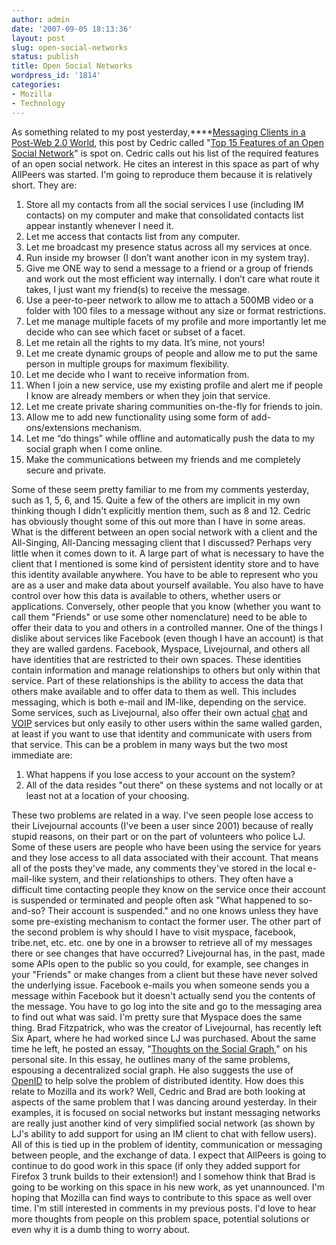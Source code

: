 ```yaml
---
author: admin
date: '2007-09-05 18:13:36'
layout: post
slug: open-social-networks
status: publish
title: Open Social Networks
wordpress_id: '1814'
categories:
- Mozilla
- Technology
---
```


As something related to my post yesterday,****[Messaging Clients in a
Post-Web 2.0
World](http://www.arcanology.com/2007/09/04/messaging-clients-in-the-post-web-20-world/),
this post by Cedric called "[Top 15 Features of an Open Social
Network](http://www.allpeers.com/blog/2007/09/05/top-15-features-for-an-open-social-network/)"
is spot on. Cedric calls out his list of the required features of an
open social network. He cites an interest in this space as part of why
AllPeers was started. I'm going to reproduce them because it is
relatively short. They are:

1.  Store all my contacts from all the social services I use (including
    IM contacts) on my computer and make that consolidated contacts list
    appear instantly whenever I need it.
2.  Let me access that contacts list from any computer.
3.  Let me broadcast my presence status across all my services at once.
4.  Run inside my browser (I don’t want another icon in my system tray).
5.  Give me ONE way to send a message to a friend or a group of friends
    and work out the most efficient way internally. I don’t care what
    route it takes, I just want my friend(s) to receive the message.
6.  Use a peer-to-peer network to allow me to attach a 500MB video or a
    folder with 100 files to a message without any size or format
    restrictions.
7.  Let me manage multiple facets of my profile and more importantly let
    me decide who can see which facet or subset of a facet.
8.  Let me retain all the rights to my data. It’s mine, not yours!
9.  Let me create dynamic groups of people and allow me to put the same
    person in multiple groups for maximum flexibility.
10. Let me decide who I want to receive information from.
11. When I join a new service, use my existing profile and alert me if
    people I know are already members or when they join that service.
12. Let me create private sharing communities on-the-fly for friends to
    join.
13. Allow me to add new functionality using some form of
    add-ons/extensions mechanism.
14. Let me “do things” while offline and automatically push the data to
    my social graph when I come online.
15. Make the communications between my friends and me completely secure
    and private.

Some of these seem pretty familiar to me from my comments yesterday,
such as 1, 5, 6, and 15. Quite a few of the others are implicit in my
own thinking though I didn't explicitly mention them, such as 8 and 12.
Cedric has obviously thought some of this out more than I have in some
areas. What is the different between an open social network with a
client and the All-Singing, All-Dancing messaging client that I
discussed? Perhaps very little when it comes down to it. A large part of
what is necessary to have the client that I mentioned is some kind of
persistent identity store and to have this identity available anywhere.
You have to be able to represent who you are as a user and make data
about yourself available. You also have to have control over how this
data is available to others, whether users or applications. Conversely,
other people that you know (whether you want to call them "Friends" or
use some other nomenclature) need to be able to offer their data to you
and others in a controlled manner. One of the things I dislike about
services like Facebook (even though I have an account) is that they are
walled gardens. Facebook, Myspace, Livejournal, and others all have
identities that are restricted to their own spaces. These identities
contain information and manage relationships to others but only within
that service. Part of these relationships is the ability to access the
data that others make available and to offer data to them as well. This
includes messaging, which is both e-mail and IM-like, depending on the
service. Some services, such as Livejournal, also offer their own actual
[chat](http://www.livejournal.com/chat/) and
[VOIP](http://www.livejournal.com/chat/download/) services but only
easily to other users within the same walled garden, at least if you
want to use that identity and communicate with users from that service.
This can be a problem in many ways but the two most immediate are:

1.  What happens if you lose access to your account on the system?
2.  All of the data resides "out there" on these systems and not locally
    or at least not at a location of your choosing.

These two problems are related in a way. I've seen people lose access to
their Livejournal accounts (I've been a user since 2001) because of
really stupid reasons, on their part or on the part of volunteers who
police LJ. Some of these users are people who have been using the
service for years and they lose access to all data associated with their
account. That means all of the posts they've made, any comments they've
stored in the local e-mail-like system, and their relationships to
others. They often have a difficult time contacting people they know on
the service once their account is suspended or terminated and people
often ask "What happened to so-and-so? Their account is suspended." and
no one knows unless they have some pre-existing mechanism to contact the
former user. The other part of the second problem is why should I have
to visit myspace, facebook, tribe.net, etc. etc. one by one in a browser
to retrieve all of my messages there or see changes that have occurred?
Livejournal has, in the past, made some APIs open to the public so you
could, for example, see changes in your "Friends" or make changes from a
client but these have never solved the underlying issue. Facebook
e-mails you when someone sends you a message within Facebook but it
doesn't actually send you the contents of the message. You have to go
log into the site and go to the messaging area to find out what was
said. I'm pretty sure that Myspace does the same thing. Brad
Fitzpatrick, who was the creator of Livejournal, has recently left Six
Apart, where he had worked since LJ was purchased. About the same time
he left, he posted an essay, "[Thoughts on the Social
Graph](http://bradfitz.com/social-graph-problem/)," on his personal
site. In this essay, he outlines many of the same problems, espousing a
decentralized social graph. He also suggests the use of
[OpenID](http://openid.net/) to help solve the problem of distributed
identity. How does this relate to Mozilla and its work? Well, Cedric and
Brad are both looking at aspects of the same problem that I was dancing
around yesterday. In their examples, it is focused on social networks
but instant messaging networks are really just another kind of very
simplified social network (as shown by LJ's ability to add support for
using an IM client to chat with fellow users). All of this is tied up in
the problem of identity, communication or messaging between people, and
the exchange of data. I expect that AllPeers is going to continue to do
good work in this space (if only they added support for Firefox 3 trunk
builds to their extension!) and I somehow think that Brad is going to be
working on this space in his new work, as yet unannounced. I'm hoping
that Mozilla can find ways to contribute to this space as well over
time. I'm still interested in comments in my previous posts. I'd love to
hear more thoughts from people on this problem space, potential
solutions or even why it is a dumb thing to worry about.
